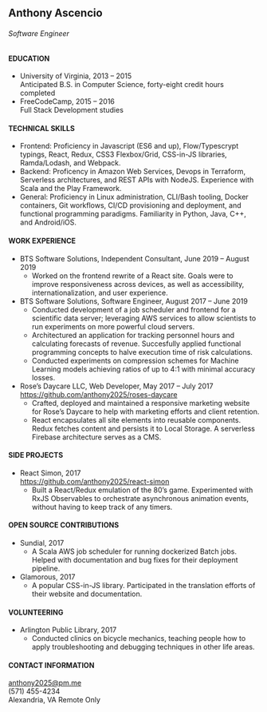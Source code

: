 ## Anthony Ascencio
###### Software Engineer

#### EDUCATION
- University of Virginia, 2013 – 2015  
Anticipated B.S. in Computer Science, forty-eight credit hours completed
- FreeCodeCamp, 2015 – 2016  
Full Stack Development studies

#### TECHNICAL SKILLS
- Frontend: Proficiency in Javascript (ES6 and up), Flow/Typescrypt typings, React, Redux,
CSS3 Flexbox/Grid, CSS-in-JS libraries, Ramda/Lodash, and Webpack.
- Backend: Proficency in Amazon Web Services, Devops in Terraform, Serverless
architectures, and REST APIs with NodeJS. Experience with Scala and the Play Framework.
- General: Proficiency in Linux administration, CLI/Bash tooling, Docker containers, Git
workflows, CI/CD provisioning and deployment, and functional programming paradigms.
Familiarity in Python, Java, C++, and Android/iOS.

#### WORK EXPERIENCE
- BTS Software Solutions, Independent Consultant, June 2019 – August 2019
  - Worked on the frontend rewrite of a React site. Goals were to improve responsiveness
  across devices, as well as accessibility, internationalization, and user experience.
- BTS Software Solutions, Software Engineer, August 2017 – June 2019
  - Conducted development of a job scheduler and frontend for a scientific data server;
  leveraging AWS services to allow scientists to run experiments on more powerful cloud servers.
  - Architectured an application for tracking personnel hours and calculating forecasts of revenue. 
  Succesfully applied functional programming concepts to halve execution time of risk calculations.
  - Conducted experiments on compression schemes for Machine Learning models achieving 
  ratios of up to 4:1 with minimal accuracy losses.
- Rose’s Daycare LLC, Web Developer, May 2017 – July 2017  
https://github.com/anthony2025/roses-daycare
  - Crafted, deployed and maintained a responsive marketing website for Rose’s Daycare to
  help with marketing efforts and client retention.
  - React encapsulates all site elements into reusable components. Redux fetches content and
  persists it to Local Storage. A serverless Firebase architecture serves as a CMS.

#### SIDE PROJECTS
- React Simon, 2017  
https://github.com/anthony2025/react-simon
  - Built a React/Redux emulation of the 80’s game. Experimented with RxJS Observables to
  orchestrate asynchronous animation events, without having to keep track of any timers.

#### OPEN SOURCE CONTRIBUTIONS
- Sundial, 2017
  - A Scala AWS job scheduler for running dockerized Batch jobs. Helped with documentation
  and bug fixes for their deployment pipeline.
- Glamorous, 2017
  - A popular CSS-in-JS library. Participated in the translation efforts of their website and
  documentation.

#### VOLUNTEERING
- Arlington Public Library, 2017
  - Conducted clinics on bicycle mechanics, teaching people how to apply troubleshooting and
  debugging techniques in other life areas.

#### CONTACT INFORMATION
anthony2025@pm.me  
(571) 455-4234  
Alexandria, VA
Remote Only
